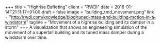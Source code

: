 +++
title = "Highrise Buffeting"
client = "RWDI"
date = 2016-01-14T21:11:17+01:00
draft = false
image = "building_tmd_movement.png"
link = "http://rwdi.com/knowledge/blog/tuned-mass-and-building-motion-in-a-windstorm"
tagline = "Movement of a highrise building and its damper in a storm"
+++
A visualization that shows an engineering simulation of the movement of a supertall building and its tuned mass damper during a windstorm over time.